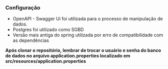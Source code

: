 
### Configuração
- OpenAPI - Swagger Ui foi utilizada para o processo de manipulação de dados.
- Postgres foi utilizado como SGBD
- Versão mais antiga do spring utilizada por erro de compatibilidade com as dependências

**Após clonar o repositório, lembrar de trocar o usuário e senha do banco de dados no arquivo application.properties localizado em src/resources/application.properties**
